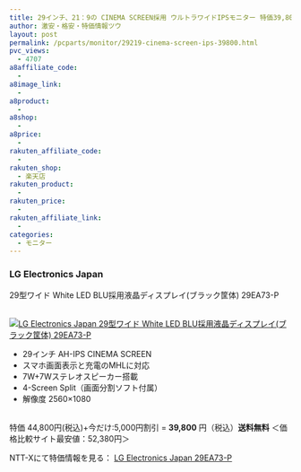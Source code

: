 ```yaml
---
title: 29インチ、21：9の CINEMA SCREEN採用 ウルトラワイドIPSモニター 特価39,800円！送料無料！
author: 激安・格安・特価情報ツウ
layout: post
permalink: /pcparts/monitor/29219-cinema-screen-ips-39800.html
pvc_views:
  - 4707
a8affiliate_code:
  -
a8image_link:
  -
a8product:
  -
a8shop:
  -
a8price:
  -
rakuten_affiliate_code:
  -
rakuten_shop:
  - 楽天店
rakuten_product:
  -
rakuten_price:
  -
rakuten_affiliate_link:
  -
categories:
  - モニター
---
```

### LG Electronics Japan
29型ワイド White LED BLU採用液晶ディスプレイ(ブラック筐体) 29EA73-P

<div class="img-bg2 img_L">
  <a href="//px.a8.net/svt/ejp?a8mat=ZYP6S+8IMA3E+S1Q+BWGDT&#038;a8ejpredirect=//nttxstore.jp/_II_LG14410114" target="_blank"><br /> <img border="0" alt="LG Electronics Japan 29型ワイド White LED BLU採用液晶ディスプレイ(ブラック筐体) 29EA73-P" src="//i1.wp.com/image.nttxstore.jp/l2_images/L/LG/LG14410114.jpg?w=120" data-recalc-dims="1" /></a>
</div>

<!--more-->

  * 29インチ AH-IPS CINEMA SCREEN
  * スマホ画面表示と充電のMHLに対応
  * 7W+7Wステレオスピーカー搭載
  * 4-Screen Split（画面分割ソフト付属）
  * 解像度 2560×1080

<br clear="all" />特価 44,800円(税込)+今だけ:5,000円割引 = <span class="tokka-price"><strong>39,800</strong></span> 円（税込）**送料無料**
＜価格比較サイト最安値：52,380円＞

NTT-Xにて特価情報を見る： <span class="fs150p"><a href="//px.a8.net/svt/ejp?a8mat=ZYP6S+8IMA3E+S1Q+BWGDT&#038;a8ejpredirect=//nttxstore.jp/_II_LG14410114" target="_blank">LG Electronics Japan 29EA73-P</a></span>